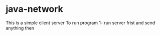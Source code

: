 # java-network
This is a simple client server 
To  run  program
1- run server frist and send anything then 
